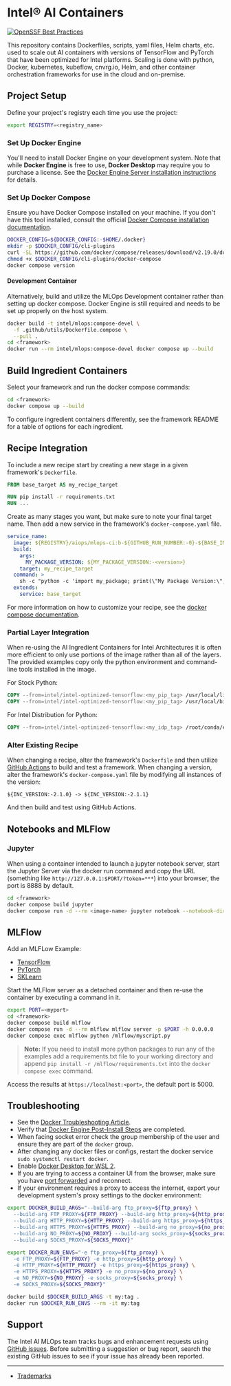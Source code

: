 # Intel® AI Containers

[![OpenSSF Best Practices](https://www.bestpractices.dev/projects/8270/badge)](https://www.bestpractices.dev/projects/8270)

This repository contains Dockerfiles, scripts, yaml files, Helm charts, etc. used to scale out AI containers with versions of TensorFlow and PyTorch that have been optimized for Intel platforms. Scaling is done with python, Docker, kubernetes, kubeflow, cnvrg.io, Helm, and other container orchestration frameworks for use in the cloud and on-premise.

## Project Setup

Define your project's registry each time you use the project:

```bash
export REGISTRY=<registry_name>
```

### Set Up Docker Engine

You'll need to install Docker Engine on your development system. Note that while **Docker Engine** is free to use, **Docker Desktop** may require you to purchase a license.  See the [Docker Engine Server installation instructions](https://docs.docker.com/engine/install/#server) for details.

### Set Up Docker Compose

Ensure you have Docker Compose installed on your machine. If you don't have this tool installed, consult the official [Docker Compose installation documentation](https://docs.docker.com/compose/install/linux/#install-the-plugin-manually).

```bash
DOCKER_CONFIG=${DOCKER_CONFIG:-$HOME/.docker}
mkdir -p $DOCKER_CONFIG/cli-plugins
curl -SL https://github.com/docker/compose/releases/download/v2.19.0/docker-compose-linux-x86_64 -o $DOCKER_CONFIG/cli-plugins/docker-compose
chmod +x $DOCKER_CONFIG/cli-plugins/docker-compose
docker compose version
```

#### Development Container

Alternatively, build and utilize the MLOps Development container rather than setting up docker compose. Docker Engine is still required and needs to be set up properly on the host system.

```bash
docker build -t intel/mlops:compose-devel \
  -f .github/utils/Dockerfile.compose \
  --pull .
cd <framework>
docker run --rm intel/mlops:compose-devel docker compose up --build
```

## Build Ingredient Containers

Select your framework and run the docker compose commands:

```bash
cd <framework>
docker compose up --build
```

To configure ingredient containers differently, see the framework README for a table of options for each ingredient.

## Recipe Integration

To include a new recipe start by creating a new stage in a given framework's `Dockerfile`.

```dockerfile
FROM base_target AS my_recipe_target

RUN pip install -r requirements.txt
RUN ...
```

Create as many stages you want, but make sure to note your final target name. Then add a new service in the framework's `docker-compose.yaml` file.

```yaml
service_name:
  image: ${REGISTRY}/aiops/mlops-ci:b-${GITHUB_RUN_NUMBER:-0}-${BASE_IMAGE_NAME:-ubuntu}-${BASE_IMAGE_TAG:-22.04}-${PACKAGE_OPTION:-pip}-py${PYTHON_VERSION:-3.10}-ipex-${IPEX_VERSION:-1.12.1}-my-package-${MY_PACKAGE_VERSION:-<version>}
  build:
    args:
      MY_PACKAGE_VERSION: ${MY_PACKAGE_VERSION:-<version>}
    target: my_recipe_target
  command: >
    sh -c "python -c 'import my_package; print(\"My Package Version:\", my_package.__version__)'"
  extends:
    service: base_target
```

For more information on how to customize your recipe, see the [docker compose documentation](https://docs.docker.com/compose/compose-file/compose-file-v3/).

### Partial Layer Integration

When re-using the AI Ingredient Containers for Intel Architectures it is often more efficient to only use portions of the image rather than all of the layers. The provided examples copy only the python environment and command-line tools installed in the image.

For Stock Python:

```dockerfile
COPY --from=intel/intel-optimized-tensorflow:<my_pip_tag> /usr/local/lib/python${PYTHON_VERSION}/dist-packages /usr/local/lib/python${PYTHON_VERSION}/dist-packages
COPY --from=intel/intel-optimized-tensorflow:<my_pip_tag> /usr/local/bin /usr/local/bin
```

For Intel Distribution for Python:

```dockerfile
COPY --from=intel/intel-optimized-tensorflow:<my_idp_tag> /root/conda/envs/idp /root/conda/envs/<my_env>
```

### Alter Existing Recipe

When changing a recipe, alter the framework's `Dockerfile` and then utilize [GitHub Actions](https://docs.github.com/en/actions/learn-github-actions) to build and test a framework. When changing a version, alter the framework's `docker-compose.yaml` file by modifying all instances of the version:

```text
${INC_VERSION:-2.1.0} -> ${INC_VERSION:-2.1.1}
```

And then build and test using GitHub Actions.

## Notebooks and MLFlow

### Jupyter

When using a container intended to launch a jupyter notebook server, start the Jupyter Server via the docker run command and copy the URL (something like `http://127.0.0.1:$PORT/?token=***`) into your browser, the port is 8888 by default.

```bash
cd <framework>
docker compose build jupyter
docker compose run -d --rm <image-name> jupyter notebook --notebook-dir=/jupyter --ip 0.0.0.0 --no-browser --allow-root
```

## MLFlow

Add an MLFLow Example:

- [TensorFlow](https://github.com/mlflow/mlflow/blob/master/examples/tensorflow/train.py)
- [PyTorch](https://github.com/mlflow/mlflow/blob/master/examples/pytorch/MNIST/mnist_autolog_example.py)
- [SKLearn](https://github.com/mlflow/mlflow/blob/master/examples/docker/train.py)

Start the MLFlow server as a detached container and then re-use the container by executing a command in it.

```bash
export PORT=<myport>
cd <framework>
docker compose build mlflow
docker compose run -d --rm mlflow mlflow server -p $PORT -h 0.0.0.0
docker compose exec mlflow python /mlflow/myscript.py
```

>**Note:** If you need to install more python packages to run any of the examples add a requirements.txt file to your working directory and append `pip install -r /mlflow/requirements.txt` into the `docker compose exec` command.

Access the results at `https://localhost:<port>`, the default port is 5000.

## Troubleshooting

- See the [Docker Troubleshooting Article](https://docs.docker.com/engine/install/troubleshoot/).
- Verify that [Docker Engine Post-Install Steps](https://docs.docker.com/engine/install/linux-postinstall/) are completed.
- When facing socket error check the group membership of the user and ensure they are part of the `docker` group.
- After changing any docker files or configs, restart the docker service `sudo systemctl restart docker`.
- Enable [Docker Desktop for WSL 2](https://docs.docker.com/desktop/windows/wsl/).
- If you are trying to access a container UI from the browser, make sure you have [port forwarded](https://code.visualstudio.com/docs/remote/ssh#_forwarding-a-port-creating-ssh-tunnel) and reconnect.
- If your environment requires a proxy to access the internet, export your development system's proxy settings to the docker environment:

```bash
export DOCKER_BUILD_ARGS="--build-arg ftp_proxy=${ftp_proxy} \
  --build-arg FTP_PROXY=${FTP_PROXY} --build-arg http_proxy=${http_proxy} \
  --build-arg HTTP_PROXY=${HTTP_PROXY} --build-arg https_proxy=${https_proxy} \
  --build-arg HTTPS_PROXY=${HTTPS_PROXY} --build-arg no_proxy=${no_proxy} \
  --build-arg NO_PROXY=${NO_PROXY} --build-arg socks_proxy=${socks_proxy} \
  --build-arg SOCKS_PROXY=${SOCKS_PROXY}"
```

```bash
export DOCKER_RUN_ENVS="-e ftp_proxy=${ftp_proxy} \
  -e FTP_PROXY=${FTP_PROXY} -e http_proxy=${http_proxy} \
  -e HTTP_PROXY=${HTTP_PROXY} -e https_proxy=${https_proxy} \
  -e HTTPS_PROXY=${HTTPS_PROXY} -e no_proxy=${no_proxy} \
  -e NO_PROXY=${NO_PROXY} -e socks_proxy=${socks_proxy} \
  -e SOCKS_PROXY=${SOCKS_PROXY}"
```

```bash
docker build $DOCKER_BUILD_ARGS -t my:tag .
docker run $DOCKER_RUN_ENVS --rm -it my:tag
```

## Support

The Intel AI MLOps team tracks bugs and enhancement requests using
[GitHub issues](https://github.com/intel/ai-containers/issues). Before submitting a
suggestion or bug report, search the existing GitHub issues to see if your issue has already been reported.

---

- [Trademarks](http://www.intel.com/content/www/us/en/legal/trademarks.html)
